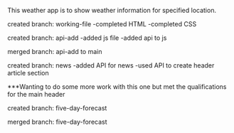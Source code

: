 This weather app is to show weather information for specified location.

created branch: working-file
-completed HTML
-completed CSS

created branch: api-add
-added js file
-added api to js

merged branch: api-add to main

created branch: news
-added API for news
-used API to create header article section

\*\*\*Wanting to do some more work with this one but met the qualifications for the main header

created branch: five-day-forecast

merged branch: five-day-forecast
